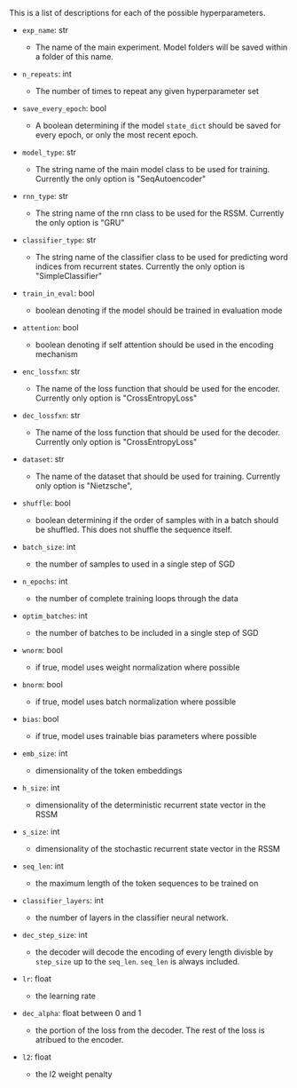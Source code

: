 This is a list of descriptions for each of the possible hyperparameters.

* `exp_name`: str
    * The name of the main experiment. Model folders will be saved within a folder of this name.
* `n_repeats`: int
    * The number of times to repeat any given hyperparameter set
* `save_every_epoch`: bool
    * A boolean determining if the model `state_dict` should be saved for every epoch, or only the most recent epoch.

* `model_type`: str
    * The string name of the main model class to be used for training. Currently the only option is "SeqAutoencoder"
* `rnn_type`: str
    * The string name of the rnn class to be used for the RSSM. Currently the only option is "GRU"
* `classifier_type`: str
    * The string name of the classifier class to be used for predicting word indices from recurrent states. Currently the only option is "SimpleClassifier"
* `train_in_eval`: bool
    * boolean denoting if the model should be trained in evaluation mode
* `attention`: bool
    * boolean denoting if self attention should be used in the encoding mechanism
* `enc_lossfxn`: str
    * The name of the loss function that should be used for the encoder. Currently only option is "CrossEntropyLoss"
* `dec_lossfxn`: str
    * The name of the loss function that should be used for the decoder. Currently only option is "CrossEntropyLoss"
* `dataset`: str
    * The name of the dataset that should be used for training. Currently only option is "Nietzsche",
* `shuffle`: bool
    * boolean determining if the order of samples with in a batch should be shuffled. This does not shuffle the sequence itself.

* `batch_size`: int
    * the number of samples to used in a single step of SGD
* `n_epochs`: int
    * the number of complete training loops through the data
* `optim_batches`: int
    * the number of batches to be included in a single step of SGD
* `wnorm`: bool
    * if true, model uses weight normalization where possible
* `bnorm`: bool
    * if true, model uses batch normalization where possible
* `bias`: bool
    * if true, model uses trainable bias parameters where possible
* `emb_size`: int
    * dimensionality of the token embeddings
* `h_size`: int
    * dimensionality of the deterministic recurrent state vector in the RSSM
* `s_size`: int
    * dimensionality of the stochastic recurrent state vector in the RSSM
* `seq_len`: int
    * the maximum length of the token sequences to be trained on
* `classifier_layers`: int
    * the number of layers in the classifier neural network.
* `dec_step_size`: int
    * the decoder will decode the encoding of every length divisble by `step_size` up to the `seq_len`. `seq_len` is always included.

* `lr`: float
    * the learning rate
* `dec_alpha`: float between 0 and 1
    * the portion of the loss from the decoder. The rest of the loss is atribued to the encoder.
* `l2`: float
    * the l2 weight penalty


